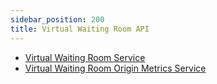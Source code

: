 ```yaml
---
sidebar_position: 200
title: Virtual Waiting Room API
---
```

- <a href="../../../docs/apiVwrsService#">Virtual Waiting Room Service</a>
- <a href="../../../docs/apiVwrsMetrics#">Virtual Waiting Room Origin Metrics Service</a>